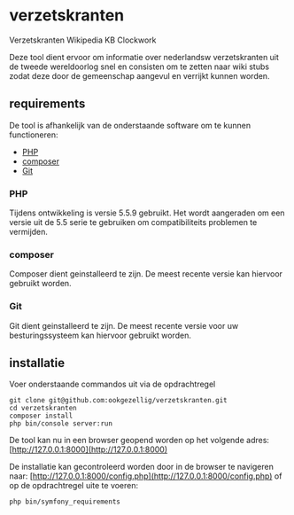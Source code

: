 # verzetskranten
Verzetskranten Wikipedia KB Clockwork


Deze tool dient ervoor om informatie over nederlandsw verzetskranten uit de tweede wereldoorlog
snel en consisten om te zetten naar wiki stubs zodat deze door de gemeenschap aangevul en verrijkt kunnen worden.

## requirements
De tool is afhankelijk van de onderstaande software om te kunnen functioneren:

- [PHP](http://php.net)
- [composer](https://getcomposer.org)
- [Git](http://git-scm.com)

### PHP
Tijdens ontwikkeling is versie 5.5.9 gebruikt. Het wordt aangeraden om een versie uit de 5.5 serie te gebruiken om
compatibiliteits problemen te vermijden.

### composer
Composer dient geinstalleerd te zijn. De meest recente versie kan hiervoor gebruikt worden.

### Git
Git dient geinstalleerd te zijn. De meest recente versie voor uw besturingssysteem kan hiervoor gebruikt worden.

## installatie
Voer onderstaande commandos uit via de opdrachtregel


    git clone git@github.com:ookgezellig/verzetskranten.git
    cd verzetskranten
    composer install
    php bin/console server:run

De tool kan nu in een browser geopend worden op het volgende adres:
[http://127.0.0.1:8000](http://127.0.0.1:8000)

De installatie kan gecontroleerd worden door in de browser te navigeren naar: 
[http://127.0.0.1:8000/config.php](http://127.0.0.1:8000/config.php)
of op de opdrachtregel uite te voeren:

    php bin/symfony_requirements
